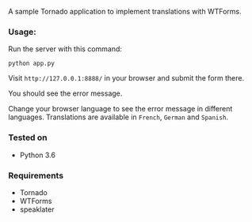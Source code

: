 A sample Tornado application to implement translations with WTForms.


### Usage:

Run the server with this command:

    python app.py


Visit `http://127.0.0.1:8888/` in your browser and submit the form there.

You should see the error message.

Change your browser language to see the error message in different languages. Translations are available in `French`, `German` and `Spanish`. 


### Tested on

 + Python 3.6

### Requirements

 + Tornado
 + WTForms
 + speaklater
